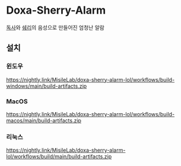 # Doxa-Sherry-Alarm

[독사](https://www.twitch.tv/doxa_97)와 [쉐리](https://www.twitch.tv/20_sherry_02)의 음성으로 만들어진 엄청난 알람

## 설치

### 윈도우
https://nightly.link/MisileLab/doxa-sherry-alarm-lol/workflows/build-windows/main/build-artifacts.zip

### MacOS
https://nightly.link/MisileLab/doxa-sherry-alarm-lol/workflows/build-macos/main/build-artifacts.zip

### 리눅스
https://nightly.link/MisileLab/doxa-sherry-alarm-lol/workflows/build/main/build-artifacts.zip